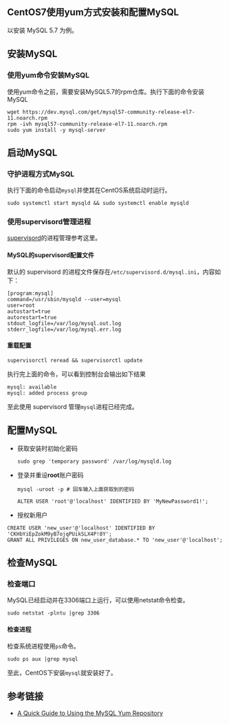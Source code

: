 ## CentOS7使用yum方式安装和配置MySQL

以安装 MySQL 5.7 为例。

## 安装MySQL


### 使用yum命令安装MySQL

使用yum命令之前，需要安装MySQL5.7的rpm仓库。执行下面的命令安装MySQL

```
wget https://dev.mysql.com/get/mysql57-community-release-el7-11.noarch.rpm
rpm -ivh mysql57-community-release-el7-11.noarch.rpm
sudo yum install -y mysql-server
```


## 启动MySQL


### 守护进程方式MySQL

执行下面的命令启动`mysql`并使其在CentOS系统启动时运行。
```
sudo systemctl start mysqld && sudo systemctl enable mysqld
```

### 使用supervisord管理进程

[supervisord](/centos/how-to-use-supervisord-manager-processes.md)的进程管理参考这里。

#### MySQL的supervisord配置文件

默认的 supervisord 的进程文件保存在`/etc/supervisord.d/mysql.ini`，内容如下：

```
[program:mysql]
command=/usr/sbin/mysqld --user=mysql
user=root
autostart=true
autorestart=true
stdout_logfile=/var/log/mysql.out.log
stderr_logfile=/var/log/mysql.err.log
```


#### 重载配置

```
supervisorctl reread && supervisorctl update
```
执行完上面的命令，可以看到控制台会输出如下结果

```
mysql: available
mysql: added process group
```

至此使用 supervisord 管理`mysql`进程已经完成。


## 配置MySQL

- 获取安装时初始化密码

    ```
    sudo grep 'temporary password' /var/log/mysqld.log
    ```

- 登录并重设**root**账户密码

    ```
    mysql -uroot -p # 回车输入上面获取到的密码

    ALTER USER 'root'@'localhost' IDENTIFIED BY 'MyNewPassword1!';
    ```

- 授权新用户

```
CREATE USER 'new_user'@'localhost' IDENTIFIED BY 'CKHbYiEpZokM9yB7ojqPUikSLX4P!8Y';
GRANT ALL PRIVILEGES ON new_user_database.* TO 'new_user'@'localhost';
```

## 检查MySQL

### 检查端口

MySQL已经启动并在3306端口上运行，可以使用netstat命令检查。

```
sudo netstat -plntu |grep 3306
```


#### 检查进程

检查系统进程使用`ps`命令。

```
sudo ps aux |grep mysql
```


至此，CentOS下安装`mysql`就安装好了。


## 参考链接

- [A Quick Guide to Using the MySQL Yum Repository](https://dev.mysql.com/doc/mysql-yum-repo-quick-guide/en/)

